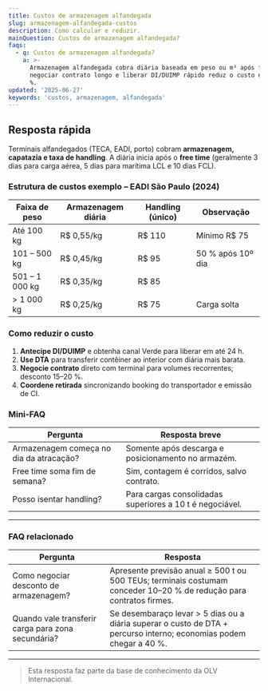 ```yaml
---
title: Custos de armazenagem alfandegada
slug: armazenagem-alfandegada-custos
description: Como calcular e reduzir.
mainQuestion: Custos de armazenagem alfandegada?
faqs:
  - q: Custos de armazenagem alfandegada?
    a: >-
      Armazenagem alfandegada cobra diária baseada em peso ou m³ após free time;
      negociar contrato longo e liberar DI/DUIMP rápido reduz o custo em até 35
      %.
updated: '2025-06-27'
keywords: 'custos, armazenagem, alfandegada'
---
```


## Resposta rápida

Terminais alfandegados (TECA, EADI, porto) cobram **armazenagem, capatazia e taxa de handling**. A diária inicia após o **free time** (geralmente 3 dias para carga aérea, 5 dias para marítima LCL e 10 dias FCL).

### Estrutura de custos exemplo – EADI São Paulo (2024)

| Faixa de peso | Armazenagem diária | Handling (único) | Observação |
| --- | --- | --- | --- |
| Até 100 kg | R$ 0,55/kg | R$ 110 | Mínimo R$ 75 |
| 101 – 500 kg | R$ 0,45/kg | R$ 95 | 50 % após 10º dia |
| 501 – 1 000 kg | R$ 0,35/kg | R$ 85 | |
| > 1 000 kg | R$ 0,25/kg | R$ 75 | Carga solta |

### Como reduzir o custo

1. **Antecipe DI/DUIMP** e obtenha canal Verde para liberar em até 24 h.
2. **Use DTA** para transferir contêiner ao interior com diária mais barata.
3. **Negocie contrato** direto com terminal para volumes recorrentes; desconto 15–20 %.
4. **Coordene retirada** sincronizando booking do transportador e emissão de CI.

### Mini-FAQ

| Pergunta | Resposta breve |
| --- | --- |
| Armazenagem começa no dia da atracação? | Somente após descarga e posicionamento no armazém. |
| Free time soma fim de semana? | Sim, contagem é corridos, salvo contrato. |
| Posso isentar handling? | Para cargas consolidadas superiores a 10 t é negociável. |

---

### FAQ relacionado

| Pergunta | Resposta |
| --- | --- |
| Como negociar desconto de armazenagem? | Apresente previsão anual ≥ 500 t ou 500 TEUs; terminais costumam conceder 10–20 % de redução para contratos firmes. |
| Quando vale transferir carga para zona secundária? | Se desembaraço levar > 5 dias ou a diária superar o custo de DTA + percurso interno; economias podem chegar a 40 %. |

---

> Esta resposta faz parte da base de conhecimento da OLV Internacional.
